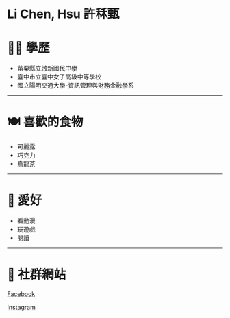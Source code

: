 # Li Chen, Hsu 許秝甄

# 👩‍🎓 學歷

- 苗栗縣立啟新國民中學
- 臺中市立臺中女子高級中等學校
- 國立陽明交通大學-資訊管理與財務金融學系

---

# 🍽 喜歡的食物
- 可麗露
- 巧克力
- 烏龍茶

---

# 🎨 愛好
- 看動漫
- 玩遊戲
- 閱讀

---

# 🔗 社群網站
[Facebook](https://www.facebook.com/profile.php?id=100011524573715&locale=zh_TW)

[Instagram](https://www.instagram.com/star_0990/)


<style>
    footer, a[href*="github.io"] {
        display: none !important;
    }
</style>
